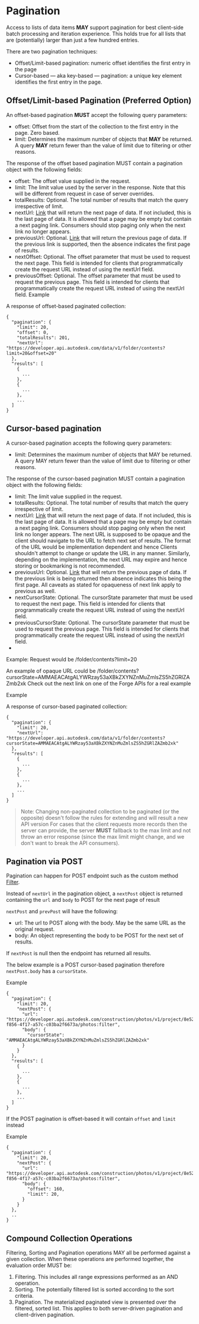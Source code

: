 # Pagination

Access to lists of data items __MAY__ support pagination for best client-side batch processing and iteration experience. This holds true for all lists that are (potentially) larger than just a few hundred entries.

There are two pagination techniques:

- Offset/Limit-based pagination: numeric offset identifies the first entry in the page
- Cursor-based — aka key-based — pagination: a unique key element identifies the first entry in the page.

## Offset/Limit-based Pagination (Preferred Option)

An offset-based pagination __MUST__ accept the following query parameters:

- offset: Offset from the start of the collection to the first entry in the page. Zero based.
- limit: Determines the maximum number of objects that __MAY__ be returned. A query __MAY__ return fewer than the value of limit due to filtering or other reasons.

The response of the offset based pagination MUST contain a pagination object with the following fields:

- offset: The offset value supplied in the request.
- limit: The limit value used by the server in the response. Note that this will be different from request in case of server overrides.
- totalResults: Optional. The total number of results that match the query irrespective of limit.
- nextUrl: [Link](Links.md) that will return the next page of data. If not included, this is the last page of data. It is allowed that a page may be empty but contain a next paging link. Consumers should stop paging only when the next link no longer appears.
- previousUrl: Optional. [Link](Links.md) that will return the previous page of data. If the previous link is supported, then the absence indicates the first page of results.
- nextOffset: Optional. The offset parameter that must be used to request the next page. This field is intended for clients that programmatically create the request URL instead of using the nextUrl field.
- previousOffset: Optional. The offset parameter that must be used to request the previous page. This field is intended for clients that programmatically create the request URL instead of using the nextUrl field.
Example

A response of offset-based paginated collection:

    {
      "pagination": {
        "limit": 20,
        "offset": 0,
        "totalResults": 201,
        "nextUrl": "https://developer.api.autodesk.com/data/v1/folder/contents?limit=20&offset=20"
      },
      "results": [
        {
          ...
        },
        {
          ...
        },
        ...
      ]
    }

## Cursor-based pagination

A cursor-based pagination accepts the following query parameters:

- limit: Determines the maximum number of objects that MAY be returned. A query MAY return fewer than the value of limit due to filtering or other reasons.

The response of the cursor-based pagination MUST contain a pagination object with the following fields:

- limit: The limit value supplied in the request.
- totalResults: Optional. The total number of results that match the query irrespective of limit.
- nextUrl: [Link](Links.md) that will return the next page of data. If not included, this is the last page of data. It is allowed that a page may be empty but contain a next paging link. Consumers should stop paging only when the next link no longer appears. The next URL is supposed to be opaque and the client should navigate to the URL to fetch next set of results. The format of the URL would be implementation dependent and hence Clients shouldn't attempt to change or update the URL in any manner. Similarly, depending on the implementation, the next URL may expire and hence storing or bookmarking is not recommended.
- previousUrl: Optional. [Link](Links.md) that will return the previous page of data. If the previous link is being returned then absence indicates this being the first page. All caveats as stated for opaqueness of next link apply to previous as well.
- nextCursorState: Optional. The cursorState parameter that must be used to request the next page. This field is intended for clients that programmatically create the request URL instead of using the nextUrl field.
- previousCursorState: Optional. The cursorState parameter that must be used to request the previous page. This field is intended for clients that programmatically create the request URL instead of using the nextUrl field.
- 
Example: Request would be /folder/contents?limit=20

An example of opaque URL could be /folder/contents?cursorState=AMMAEACAtgALYWRzay53aXBkZXYNZnMuZmlsZS5hZGRlZAZmb2xk
Check out the next link on one of the Forge APIs for a real example

Example

A response of cursor-based paginated collection:

    {
      "pagination": {
        "limit": 20,
        "nextUrl": "https://developer.api.autodesk.com/data/v1/folder/contents?cursorState=AMMAEACAtgALYWRzay53aXBkZXYNZnMuZmlsZS5hZGRlZAZmb2xk"
      },
      "results": [
        {
          ...
        },
        {
          ...
        },
        ...
      ]
    }

> Note: Changing non-paginated collection to be paginated (or the opposite) doesn't follow the rules for extending and will result a new API version
> For cases that the client requests more records then the server can provide, the server **MUST** fallback to the max limit and not throw an error response (since the max limit might change, and we don't want to break the API consumers).

## Pagination via POST

Pagination can happen for POST endpoint such as the custom method [Filter](Filtering.md#Custom-method-Filter).

Instead of `nextUrl` in the pagination object, a `nextPost` object is returned containing the `url` and `body` to POST for the next page of result

`nextPost` and `prevPost` will have the following:

- url: The url to POST along with the body. May be the same URL as the original request.
- body: An object representing the body to be POST for the next set of results.

If `nextPost` is null then the endpoint has returned all results.

The below example is a POST cursor-based pagination therefore `nextPost.body` has a `cursorState`.

Example

    {
      "pagination": {
        "limit": 20,
        "nextPost": {
          "url": "https://developer.api.autodesk.com/construction/photos/v1/project/8e52b200-f856-4f17-a57c-c03ba2f6673a/photos:filter",
          "body": {
            "cursorState": "AMMAEACAtgALYWRzay53aXBkZXYNZnMuZmlsZS5hZGRlZAZmb2xk"
          }
        }
      },
      "results": [
        {
          ...
        },
        {
          ...
        },
        ...
      ]
    }

If the POST pagination is offset-based it will contain `offset` and `limit` instead

Example

    {
      "pagination": {
        "limit": 20,
        "nextPost": {
          "url": "https://developer.api.autodesk.com/construction/photos/v1/project/8e52b200-f856-4f17-a57c-c03ba2f6673a/photos:filter",
          "body": {
            "offset": 160,
            "limit": 20,
          }
        }
      },
      ..
    }

## Compound Collection Operations

Filtering, Sorting and Pagination operations MAY all be performed against a given collection. When these operations are performed together, the evaluation order MUST be:

1. Filtering. This includes all range expressions performed as an AND operation.
2. Sorting. The potentially filtered list is sorted according to the sort criteria.
3. Pagination. The materialized paginated view is presented over the filtered, sorted list. This applies to both server-driven pagination and client-driven pagination.
